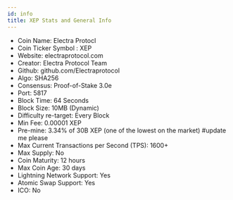 ```yaml
---
id: info
title: XEP Stats and General Info
---
```


* Coin Name: Electra Protocl
* Coin Ticker Symbol : XEP
* Website: electraprotocol.com
* Creator: Electra Protocol Team
* Github: github.com/Electraprotocol
* Algo: SHA256
* Consensus: Proof-of-Stake 3.0e
* Port: 5817
* Block Time: 64 Seconds
* Block Size: 10MB (Dynamic)
* Difficulty re-target: Every Block
* Min Fee: 0.00001 XEP
* Pre-mine: 3.34% of 30B XEP (one of the lowest on the market) #update me please
* Max Current Transactions per Second (TPS): 1600+
* Max Supply: No
* Coin Maturity: 12 hours
* Max Coin Age: 30 days
* Lightning Network Support: Yes
* Atomic Swap Support: Yes
* ICO: No
